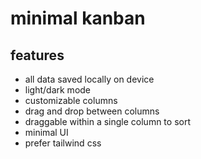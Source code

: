 # minimal kanban

## features

- all data saved locally on device
- light/dark mode
- customizable columns
- drag and drop between columns
- draggable within a single column to sort
- minimal UI
- prefer tailwind css
